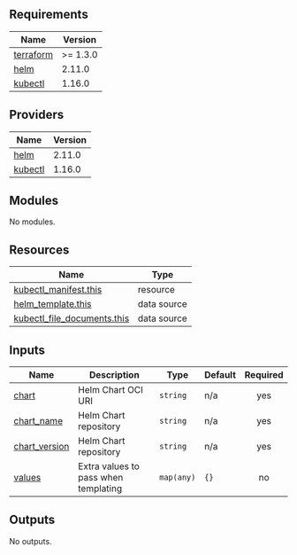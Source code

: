 ## Requirements

| Name | Version |
|------|---------|
| <a name="requirement_terraform"></a> [terraform](#requirement\_terraform) | >= 1.3.0 |
| <a name="requirement_helm"></a> [helm](#requirement\_helm) | 2.11.0 |
| <a name="requirement_kubectl"></a> [kubectl](#requirement\_kubectl) | 1.16.0 |

## Providers

| Name | Version |
|------|---------|
| <a name="provider_helm"></a> [helm](#provider\_helm) | 2.11.0 |
| <a name="provider_kubectl"></a> [kubectl](#provider\_kubectl) | 1.16.0 |

## Modules

No modules.

## Resources

| Name | Type |
|------|------|
| [kubectl_manifest.this](https://registry.terraform.io/providers/gavinbunney/kubectl/1.16.0/docs/resources/manifest) | resource |
| [helm_template.this](https://registry.terraform.io/providers/hashicorp/helm/2.11.0/docs/data-sources/template) | data source |
| [kubectl_file_documents.this](https://registry.terraform.io/providers/gavinbunney/kubectl/1.16.0/docs/data-sources/file_documents) | data source |

## Inputs

| Name | Description | Type | Default | Required |
|------|-------------|------|---------|:--------:|
| <a name="input_chart"></a> [chart](#input\_chart) | Helm Chart OCI URI | `string` | n/a | yes |
| <a name="input_chart_name"></a> [chart\_name](#input\_chart\_name) | Helm Chart repository | `string` | n/a | yes |
| <a name="input_chart_version"></a> [chart\_version](#input\_chart\_version) | Helm Chart repository | `string` | n/a | yes |
| <a name="input_values"></a> [values](#input\_values) | Extra values to pass when templating | `map(any)` | `{}` | no |

## Outputs

No outputs.

